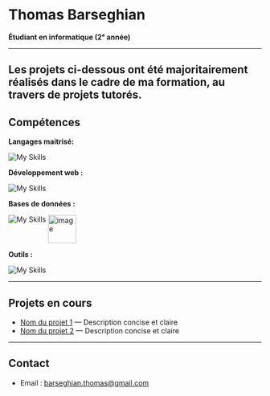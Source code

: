 # Thomas Barseghian

**Étudiant en informatique (2ᵉ année)** 

---
Les projets ci-dessous ont été majoritairement réalisés dans le cadre de ma formation, au travers de projets tutorés.
---

## Compétences

**Langages maitrisé:** 

![My Skills](https://go-skill-icons.vercel.app/api/icons?i=java,c,cs,python,dotnet,assembly,bash&perline=7)

**Développement web :** 

![My Skills](https://go-skill-icons.vercel.app/api/icons?i=html,css,js,php&perline=7)

**Bases de données :**

![My Skills](https://go-skill-icons.vercel.app/api/icons?i=oracle,sqlite&perline=7) <img width="56" height="56" alt="image" src="https://github.com/user-attachments/assets/03dc8c66-cb97-4e33-a984-4abfb0be0297" align="top"/>



**Outils :**


![My Skills](https://go-skill-icons.vercel.app/api/icons?i=unity,linux,git,gitbash,github,figma,uml,aws,gitlab,stripe,supabase,virtualbox&perline=7)

---

## Projets en cours

- [Nom du projet 1](lien_vers_projet) — Description concise et claire  
- [Nom du projet 2](lien_vers_projet) — Description concise et claire  

---

## Contact

- Email : barseghian.thomas@gmail.com 
